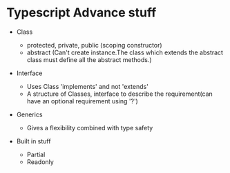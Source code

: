 # Typescript Advance stuff

- Class
    - protected, private, public (scoping constructor)
    - abstract (Can't create instance.The class which extends the abstract class must define all the abstract methods.)
 

- Interface
    - Uses Class <name> 'implements' <this name> and not 'extends'
    - A structure of Classes, interface to describe the requirement(can have an optional requirement using '?')


 - Generics
    - Gives a flexibility combined with type safety


- Built in stuff
    - Partial
    - Readonly